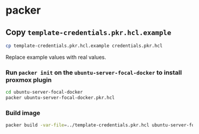 # packer

## Copy `template-credentials.pkr.hcl.example`
```sh 
cp template-credentials.pkr.hcl.example credentials.pkr.hcl
```
Replace example values with real values. 

### Run `packer init` on the `ubuntu-server-focal-docker` to install proxmox plugin 
```sh 
cd ubuntu-server-focal-docker
packer ubuntu-server-focal-docker.pkr.hcl
```
### Build image 
```sh 
packer build -var-file=../template-credentials.pkr.hcl ubuntu-server-focal-docker.pkr.hcl
```


